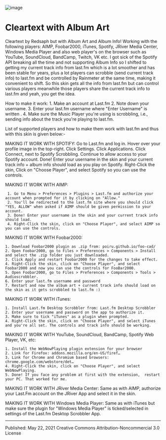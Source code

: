 ![image](https://user-images.githubusercontent.com/34791715/125169751-35aae380-e1c9-11eb-9442-3e35f2e585dc.png)


# Cleartext with Album Art

Cleartext by Redsaph but with Album Art and Album Info! 
Working with the following players:  AIMP,  Foobar2000, iTunes, Spotify, JRiver Media Center, Windows Media Player and also web player's on the browser such as YouTube, SoundCloud, BandCamp, Twitch, VK etc.
I got sick of the Spotify API breaking all the time and not supporting Album Info so I shifted to getting my current track info from last.fm which is a lot smoother and has been stable for years, plus a lot players can scrobble (send current track info) to last.fm and be controlled by Rainmeter at the same time, making it convenient to shift. So this skin gets all the info from last.fm but can control various players meanwhile those players share the current track info to last.fm and yeah, you get the idea.

How to make it work:
    1. Make an account at Last.fm
    2. Note down your username.
    3. Enter your last.fm username where "Enter Username" is written .
    4. Make sure the Music Player you're using is scrobbling, i.e., sending info about the track you're playing to last.fm.

List of supported players and how to make them work with last.fm and thus with this skin is given below:-
 
MAKING IT WORK WITH SPOTIFY:
Go to Last.fm and log in.
Hover over your profile image in the top-right. 
Click Settings.
Click Applications.
Click Connect, next to Spotify Scrobbling.
Continue to allow access to your Spotify account. 
Done! Enter your username in the skin and your current track info + album info should load as you play on Spotify.
Right-Click the skin, Click on "Choose Player", and select Spotify so you can use the controls.

MAKING IT WORK WITH AIMP:

     1. Go to Menu > Preferences > Plugins > Last.fm and authorize your account when prompted for it by clicking on "Allow."
     2. You'll be redirected to the last.fm site where you should click "YES, ALLOW" when asked if AIMP should be given permission to your account.
     3. Done! Enter your username in the skin and your current track info should load.
     4. Right-Click the skin, click on "Choose Player", and select AIMP so you can use the controls.

MAKING IT WORK WITH Foobar2000:

    1. Download Foobar2000 plugin as .zip from: poiru.github.io/foo-cad/
    2. Open Foobar2000, go to Files > Preferences > Components > Install and select the .zip folder you just downloaded.
    3. Click Apply and restart Foobar2000 for the changes to take effect. 
    4. Right-Click the skin, click on "Choose Player", and select Foobar2000 and now you can use the controls for FooBar2000.
    5. Open Foobar2000, go to Files > Preferences > Components > Tools > Audioscrobbler.
    6. Enter your last.fm username and password
    7. Restart and now the album art + current track info should load on the skin as it gets scrobbled to last.fm :)

MAKING IT WORK WITH iTunes:

    1. Install Last.fm Desktop Scrobbler from: Last.fm Desktop Scrobbler
    2. Enter your username and password on the app to authorize it.
    3. Make sure to tick "iTunes" as a plugin when prompted.
    4. Right-Click the skin, click on "Choose Player", and select iTunes and you're all set. The controls and track info should be working.


MAKING IT WORK WITH YouTube, SoundCloud, BandCamp, Spotify Web Player, VK, etc:

    1. Install the WebNowPlaying plugin extension for your browser
    2. Link for Firefox: addons.mozilla.org/en-US/firef…
    3. Link for Chrome and Chromium based browsers: chrome.google.com/webstore/det…
    4. Right-Click the skin, click on "Choose Player", and select WebNowPlaying.
    5. Done! If you face any problem at first with the extension,  restart your PC. That worked for me.

MAKING IT WORK WITH JRiver Media Center:
   Same as with AIMP, authorize your Last.Fm account on the JRiver App and select it in the skin.

MAKING IT WORK WITH Windows Media Player:
  Same as with iTunes but make sure the plugin for "Windows Media Player" is ticked/selected in settings of the Last.fm Desktop Scrobbler App. 
 
------------------------------------------------------------------------------------------------------------------------------------------------------------------------------------
 
Published: May 22, 2021
Creative Commons Attribution-Noncommercial 3.0 License
